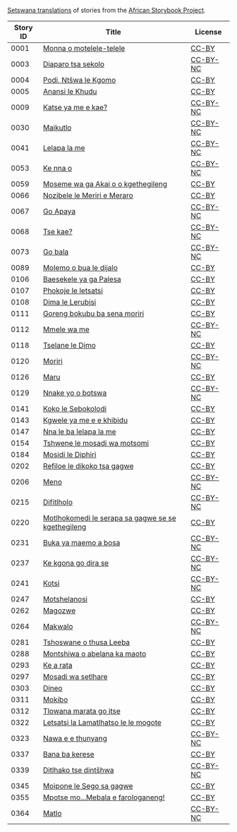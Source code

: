 [Setswana translations](http://my.africanstorybook.org/language/setswana) of stories from the [African Storybook Project](http://my.africanstorybook.org).

Story ID | Title | License
-------- | ----- | -------
0001 | [Monna o motelele-telele ](http://my.africanstorybook.org/stories/monna-o-motelele-telele) | [CC-BY](https://creativecommons.org/licenses/by/3.0/)
0003 | [Diaparo tsa sekolo](http://my.africanstorybook.org/stories/diaparo-tsa-sekolo) | [CC-BY-NC](http://creativecommons.org/licenses/by-nc/3.0/)
0004 | [Podi, Ntšwa le Kgomo ](http://my.africanstorybook.org/stories/podi-ntšwa-le-kgomo) | [CC-BY](https://creativecommons.org/licenses/by/3.0/)
0005 | [Anansi le Khudu](http://my.africanstorybook.org/stories/anansi-le-khudu) | [CC-BY](https://creativecommons.org/licenses/by/3.0/)
0009 | [Katse ya me e kae?](http://my.africanstorybook.org/stories/katse-ya-me-e-kae) | [CC-BY-NC](http://creativecommons.org/licenses/by-nc/3.0/)
0030 | [Maikutlo](http://my.africanstorybook.org/stories/maikutlo) | [CC-BY-NC](http://creativecommons.org/licenses/by-nc/3.0/)
0041 | [Lelapa la me](http://my.africanstorybook.org/stories/lelapa-la-me) | [CC-BY-NC](http://creativecommons.org/licenses/by-nc/3.0/)
0053 | [Ke nna o](http://my.africanstorybook.org/stories/ke-nna-o) | [CC-BY-NC](http://creativecommons.org/licenses/by-nc/3.0/)
0059 | [Moseme wa ga Akai o o kgethegileng](http://my.africanstorybook.org/stories/moseme-wa-ga-akai-o-o-kgethegileng) | [CC-BY](https://creativecommons.org/licenses/by/3.0/)
0066 | [Nozibele le Meriri e Meraro ](http://my.africanstorybook.org/stories/nozibele-le-meriri-e-meraro) | [CC-BY](https://creativecommons.org/licenses/by/3.0/)
0067 | [Go Apaya](http://my.africanstorybook.org/stories/go-apaya) | [CC-BY-NC](http://creativecommons.org/licenses/by-nc/3.0/)
0068 | [Tse kae?](http://my.africanstorybook.org/stories/tse-kae) | [CC-BY-NC](http://creativecommons.org/licenses/by-nc/3.0/)
0073 | [Go bala](http://my.africanstorybook.org/stories/go-bala-0) | [CC-BY-NC](http://creativecommons.org/licenses/by-nc/3.0/)
0089 | [Molemo o bua le dijalo](http://my.africanstorybook.org/stories/molemo-o-bua-le-dijalo) | [CC-BY](https://creativecommons.org/licenses/by/4.0/)
0106 | [Baesekele ya ga Palesa](http://my.africanstorybook.org/stories/baesekele-ya-ga-palesa) | [CC-BY](https://creativecommons.org/licenses/by/4.0/)
0107 | [Phokoje le letsatsi](http://my.africanstorybook.org/stories/phokoje-le-letsatsi) | [CC-BY](https://creativecommons.org/licenses/by/3.0/)
0108 | [Dima le Lerubisi](http://my.africanstorybook.org/stories/dima-le-lerubisi) | [CC-BY](https://creativecommons.org/licenses/by/3.0/)
0111 | [Goreng bokubu ba sena moriri](http://my.africanstorybook.org/stories/goreng-bokubu-ba-sena-moriri) | [CC-BY](https://creativecommons.org/licenses/by/3.0/)
0112 | [Mmele wa me](http://my.africanstorybook.org/stories/mmele-wa-me) | [CC-BY-NC](http://creativecommons.org/licenses/by-nc/3.0/)
0118 | [Tselane le Dimo](http://my.africanstorybook.org/stories/tselane-le-dimo) | [CC-BY](https://creativecommons.org/licenses/by/3.0/)
0120 | [Moriri](http://my.africanstorybook.org/stories/moriri) | [CC-BY-NC](http://creativecommons.org/licenses/by-nc/3.0/)
0126 | [Maru](http://my.africanstorybook.org/stories/maru-2) | [CC-BY](https://creativecommons.org/licenses/by/3.0/)
0129 | [Nnake yo o botswa](http://my.africanstorybook.org/stories/nnake-yo-o-botswa) | [CC-BY-NC](http://creativecommons.org/licenses/by-nc/3.0/)
0141 | [Koko le Sebokolodi](http://my.africanstorybook.org/stories/koko-le-sebokolodi) | [CC-BY](https://creativecommons.org/licenses/by/3.0/)
0143 | [Kgwele ya me e e khibidu](http://my.africanstorybook.org/stories/kgwele-ya-me-e-e-khibidu) | [CC-BY](https://creativecommons.org/licenses/by/4.0/)
0147 | [Nna le ba lelapa la me](http://my.africanstorybook.org/stories/nna-le-ba-lelapa-la-me) | [CC-BY](https://creativecommons.org/licenses/by/3.0/)
0154 | [Tshwene le mosadi wa motsomi](http://my.africanstorybook.org/stories/tshwene-le-mosadi-wa-motsomi) | [CC-BY](https://creativecommons.org/licenses/by/3.0/)
0184 | [Mosidi le Diphiri ](http://my.africanstorybook.org/stories/mosidi-le-diphiri) | [CC-BY](https://creativecommons.org/licenses/by/3.0/)
0202 | [Refiloe le dikoko tsa gagwe](http://my.africanstorybook.org/stories/refiloe-le-dikoko-tsa-gagwe) | [CC-BY](https://creativecommons.org/licenses/by/3.0/)
0206 | [Meno](http://my.africanstorybook.org/stories/meno) | [CC-BY-NC](http://creativecommons.org/licenses/by-nc/3.0/)
0215 | [Difitlholo](http://my.africanstorybook.org/stories/difitlholo) | [CC-BY-NC](http://creativecommons.org/licenses/by-nc/3.0/)
0220 | [Motlhokomedi le serapa sa gagwe se se kgethegileng](http://www.africanstorybook.org/stories/motlhokomedi-le-serapa-sa-gagwe-se-se-kgethegileng) | [CC-BY](https://creativecommons.org/licenses/by/4.0/)
0231 | [Buka ya maemo a bosa](http://my.africanstorybook.org/stories/buka-ya-maemo-bosa) | [CC-BY-NC](http://creativecommons.org/licenses/by-nc/3.0/)
0237 | [Ke kgona go dira se](http://my.africanstorybook.org/stories/ke-kgona-go-dira-se) | [CC-BY-NC](http://creativecommons.org/licenses/by-nc/3.0/)
0241 | [Kotsi](http://my.africanstorybook.org/stories/kotsi-0) | [CC-BY-NC](http://creativecommons.org/licenses/by-nc/3.0/)
0247 | [Motshelanosi](http://my.africanstorybook.org/stories/motshelanosi) | [CC-BY](https://creativecommons.org/licenses/by/3.0/)
0262 | [Magozwe](http://my.africanstorybook.org/stories/magozwe-5) | [CC-BY](https://creativecommons.org/licenses/by/4.0/)
0264 | [Makwalo](http://my.africanstorybook.org/stories/makwalo) | [CC-BY-NC](http://creativecommons.org/licenses/by-nc/3.0/)
0281 | [Tshoswane o thusa Leeba](http://my.africanstorybook.org/stories/tshoswane-o-thusa-leeba) | [CC-BY](https://creativecommons.org/licenses/by/3.0/)
0288 | [Montshiwa o abelana ka maoto](http://my.africanstorybook.org/stories/montshiwa-o-abelana-ka-maoto) | [CC-BY](https://creativecommons.org/licenses/by/4.0/)
0293 | [Ke a rata](http://my.africanstorybook.org/stories/ke-rata) | [CC-BY](https://creativecommons.org/licenses/by/3.0/)
0297 | [Mosadi wa setlhare](http://my.africanstorybook.org/stories/mosadi-wa-setlhare) | [CC-BY](https://creativecommons.org/licenses/by/3.0/)
0303 | [Dineo](http://my.africanstorybook.org/stories/dineo) | [CC-BY](https://creativecommons.org/licenses/by/3.0/)
0311 | [Mokibo](http://my.africanstorybook.org/stories/mokibo) | [CC-BY](https://creativecommons.org/licenses/by/3.0/)
0312 | [Tlowana marata go itse](http://my.africanstorybook.org/stories/tlowana-marata-go-itse) | [CC-BY](https://creativecommons.org/licenses/by/3.0/)
0322 | [Letsatsi la Lamatlhatso le le mogote](http://my.africanstorybook.org/stories/letsatsi-la-lamatlhatso-le-le-mogote) | [CC-BY](https://creativecommons.org/licenses/by/3.0/)
0323 | [Nawa e e thunyang](http://my.africanstorybook.org/stories/nawa-e-e-thunyang) | [CC-BY-NC](http://creativecommons.org/licenses/by-nc/3.0/)
0337 | [Bana ba kerese](http://my.africanstorybook.org/stories/bana-ba-kerese-0) | [CC-BY](https://creativecommons.org/licenses/by/3.0/)
0339 | [Ditlhako tse dintšhwa](http://my.africanstorybook.org/stories/ditlhako-tse-dintšhwa) | [CC-BY-NC](http://creativecommons.org/licenses/by-nc/3.0/)
0345 | [Moipone le Sego sa gagwe](http://my.africanstorybook.org/stories/moipone-le-sego-sa-gagwe) | [CC-BY](https://creativecommons.org/licenses/by/3.0/)
0355 | [Mpotse mo...Mebala e farologaneng!](http://my.africanstorybook.org/stories/mpotse-momebala-e-farologaneng) | [CC-BY](https://creativecommons.org/licenses/by/3.0/)
0364 | [Matlo](http://my.africanstorybook.org/stories/matlo) | [CC-BY-NC](http://creativecommons.org/licenses/by-nc/3.0/)
